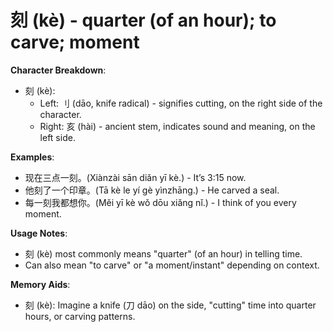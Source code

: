 # **刻 (kè) - quarter (of an hour); to carve; moment**

**Character Breakdown**:  
- 刻 (kè):
  - Left: 刂 (dāo, knife radical) - signifies cutting, on the right side of the character.
  - Right: 亥 (hài) - ancient stem, indicates sound and meaning, on the left side.

**Examples**:  
- 现在三点一刻。(Xiànzài sān diǎn yī kè.) - It’s 3:15 now.  
- 他刻了一个印章。(Tā kè le yí gè yìnzhāng.) - He carved a seal.  
- 每一刻我都想你。(Měi yī kè wǒ dōu xiǎng nǐ.) - I think of you every moment.

**Usage Notes**:  
- 刻 (kè) most commonly means "quarter" (of an hour) in telling time.  
- Can also mean "to carve" or "a moment/instant" depending on context.

**Memory Aids**:  
- 刻 (kè): Imagine a knife (刀 dāo) on the side, "cutting" time into quarter hours, or carving patterns.
